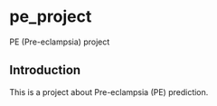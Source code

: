 # pe_project
PE (Pre-eclampsia) project

## Introduction

This is a project about Pre-eclampsia (PE) prediction. 